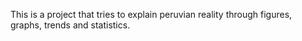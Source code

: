 This is a project that tries to explain peruvian reality through figures, graphs, trends and statistics.